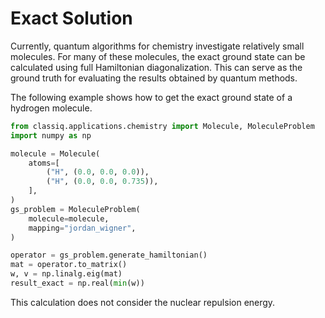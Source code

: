 # Exact Solution

Currently, quantum algorithms for chemistry investigate relatively small molecules.
For many of these molecules, the exact ground state can be calculated using full Hamiltonian diagonalization.
This can serve as the ground truth for evaluating the results obtained by quantum methods.

The following example shows how to get the exact ground state of a hydrogen molecule.

```python
from classiq.applications.chemistry import Molecule, MoleculeProblem
import numpy as np

molecule = Molecule(
    atoms=[
        ("H", (0.0, 0.0, 0.0)),
        ("H", (0.0, 0.0, 0.735)),
    ],
)
gs_problem = MoleculeProblem(
    molecule=molecule,
    mapping="jordan_wigner",
)

operator = gs_problem.generate_hamiltonian()
mat = operator.to_matrix()
w, v = np.linalg.eig(mat)
result_exact = np.real(min(w))
```

This calculation does not consider the nuclear repulsion energy.
